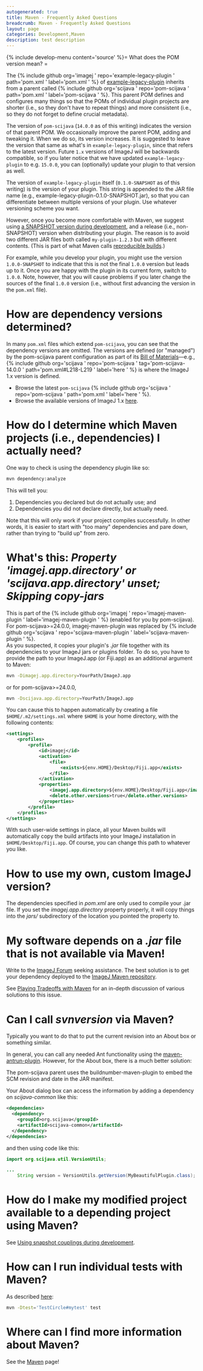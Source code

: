 ```yaml
---
autogenerated: true
title: Maven - Frequently Asked Questions
breadcrumb: Maven - Frequently Asked Questions
layout: page
categories: Development,Maven
description: test description
---
```


{% include develop-menu content='source' %}= What does the POM version mean? =

The {% include github org='imagej ' repo='example-legacy-plugin ' path='pom.xml ' label='pom.xml ' %} of [example-legacy-plugin](https://github.com/imagej/example-legacy-plugin/) inherits from a parent called {% include github org='scijava ' repo='pom-scijava ' path='pom.xml ' label='pom-scijava ' %}. This parent POM defines and configures many things so that the POMs of individual plugin projects are shorter (i.e., so they don't have to repeat things) and more consistent (i.e., so they do not forget to define crucial metadata).

The version of `pom-scijava` (`14.0.0` as of this writing) indicates the version of that parent POM. We occasionally improve the parent POM, adding and tweaking it. When we do so, its version increases. It is suggested to leave the version that same as what's in `example-legacy-plugin`, since that refers to the latest version. Future `1.x` versions of ImageJ will be backwards compatible, so if you later notice that we have updated `example-legacy-plugin` to e.g. `15.0.0`, you can (optionally) update your plugin to that version as well.

The version of `example-legacy-plugin` itself (`0.1.0-SNAPSHOT` as of this writing) is the version of your plugin. This string is appended to the JAR file name (e.g., example-legacy-plugin-0.1.0-SNAPSHOT.jar), so that you can differentiate between multiple versions of your plugin. Use whatever versioning scheme you want.

However, once you become more comfortable with Maven, we suggest using [a SNAPSHOT version during development](http://stackoverflow.com/questions/5901378/what-exactly-is-a-maven-snapshot-and-why-do-we-need-it), and a release (i.e., non-SNAPSHOT) version when distributing your plugin. The reason is to avoid two different JAR files both called `my-plugin-1.2.3` but with different contents. (This is part of what Maven calls [reproducible builds](reproducible_builds "wikilink").)

For example, while you develop your plugin, you might use the version `1.0.0-SNAPSHOT` to indicate that this is not the final `1.0.0` version but leads up to it. Once you are happy with the plugin in its current form, switch to `1.0.0`. Note, however, that you will cause problems if you later change the sources of the final `1.0.0` version (i.e., without first advancing the version in the `pom.xml` file).

# How are dependency versions determined?

In many `pom.xml` files which extend `pom-scijava`, you can see that the dependency versions are omitted. The versions are defined (or "managed") by the pom-scijava parent configuration as part of its [Bill of Materials](Bill_of_Materials "wikilink")—e.g., {% include github org='scijava ' repo='pom-scijava ' tag='pom-scijava-14.0.0 ' path='pom.xml\#L218-L219 ' label='here ' %} is where the ImageJ 1.x version is defined.

  - Browse the latest `pom-scijava` {% include github org='scijava ' repo='pom-scijava ' path='pom.xml ' label='here ' %}.
  - Browse the available versions of ImageJ 1.x [here](http://maven.imagej.net/content/groups/public/net/imagej/ij/).

# How do I determine which Maven projects (i.e., dependencies) I actually need?

One way to check is using the dependency plugin like so:

``` bash
mvn dependency:analyze
```

This will tell you:

1.  Dependencies you declared but do not actually use; and
2.  Dependencies you did not declare directly, but actually need.

Note that this will only work if your project compiles successfully. In other words, it is easier to start with "too many" dependencies and pare down, rather than trying to "build up" from zero.

# What's this: *Property 'imagej.app.directory' or 'scijava.app.directory' unset; Skipping copy-jars*

This is part of the {% include github org='imagej ' repo='imagej-maven-plugin ' label='imagej-maven-plugin ' %} (enabled for you by pom-scijava). For pom-scijava\>=24.0.0, imagej-maven-plugin was replaced by {% include github org='scijava ' repo='scijava-maven-plugin ' label='scijava-maven-plugin ' %}.  
As you suspected, it copies your plugin's *.jar* file together with its dependencies to your ImageJ jars or plugins folder. To do so, you have to provide the path to your ImageJ.app (or Fiji.app) as an additional argument to Maven:

``` bash
mvn -Dimagej.app.directory=YourPath/ImageJ.app
```

or for pom-scijava\>=24.0.0,

``` bash
mvn -Dscijava.app.directory=YourPath/ImageJ.app
```

You can cause this to happen automatically by creating a file `$HOME/.m2/settings.xml` where `$HOME` is your home directory, with the following contents:

``` xml
<settings>
    <profiles>
        <profile>
            <id>imagej</id>
            <activation>
                <file>
                    <exists>${env.HOME}/Desktop/Fiji.app</exists>
                </file>
            </activation>
            <properties>
                <imagej.app.directory>${env.HOME}/Desktop/Fiji.app</imagej.app.directory>
                <delete.other.versions>true</delete.other.versions>
            </properties>
        </profile>
    </profiles>
</settings>
```

With such user-wide settings in place, all your Maven builds will automatically copy the build artifacts into your ImageJ installation in `$HOME/Desktop/Fiji.app`. Of course, you can change this path to whatever you like.

# How to use my own, custom ImageJ version?

The dependencies specified in *pom.xml* are only used to compile your .jar file. If you set the *imagej.app.directory* property properly, it will copy things into the *jars/* subdirectory of the location you pointed the property to.

# My software depends on a *.jar* file that is not available via Maven\!

Write to the [ImageJ Forum](http://forum.imagej.net/) seeking assistance. The best solution is to get your dependency deployed to the [ImageJ Maven repository](https://maven.imagej.net/).

See [Playing Tradeoffs with Maven](https://www.cloudbees.com/blog/playing-trade-offs-maven) for an in-depth discussion of various solutions to this issue.

# Can I call *svnversion* via Maven?

Typically you want to do that to put the current revision into an About box or something similar.

In general, you can call any needed Ant functionality using the [maven-antrun-plugin](http://maven.apache.org/plugins/maven-antrun-plugin/). However, for the About box, there is a much better solution:

The pom-scijava parent uses the buildnumber-maven-plugin to embed the SCM revision and date in the JAR manifest.

Your About dialog box can access the information by adding a dependency on *scijava-common* like this:

``` xml
<dependencies>
  <dependency>
    <groupId>org.scijava</groupId>
    <artifactId>scijava-common</artifactId>
  </dependency>
</dependencies>
```

and then using code like this:

``` java
import org.scijava.util.VersionUtils;

...
    String version = VersionUtils.getVersion(MyBeautifulPlugin.class);
```

# How do I make my modified project available to a depending project using Maven?

See [Using snapshot couplings during development](Architecture#Using_snapshot_couplings_during_development "wikilink").

# How can I run individual tests with Maven?

As described [here](http://maven.apache.org/surefire/maven-surefire-plugin/examples/single-test.html):

``` bash
mvn -Dtest='TestCircle#mytest' test
```

# Where can I find more information about Maven?

See the [Maven](Maven "wikilink") page\!

 
